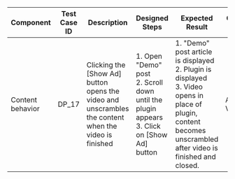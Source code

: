 Component |	Test Case ID |	Description |	Designed Steps |	Expected Result |	Created By |	Last Updated |
 --- | --- | --- | --- | --- | --- | --- |
 Content behavior | DP_17 | Clicking the [Show Ad] button opens the video and unscrambles the content when the video is finished | 1. Open "Demo" post <br> 2. Scroll down until the plugin appears <br> 3. Click on [Show Ad] button | 1. "Demo" post article is displayed <br> 2. Plugin is displayed <br> 3. Video opens in place of plugin, content becomes unscrambled after video is finished and closed. | Alexandr Vozicov | 31.05.2017

